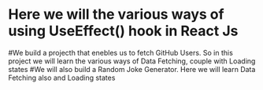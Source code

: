 # Here we will the various ways of using UseEffect() hook in React Js
#We build a projecth that enebles us to fetch GitHub Users. So in this project we will learn the various ways of Data Fetching, couple with Loading states
#We will also build a Random Joke Generator. Here we will learn Data Fetching also and Loading states
